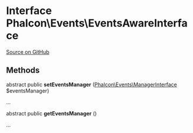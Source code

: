 # Interface **Phalcon\\Events\\EventsAwareInterface**

<a href="https://github.com/phalcon/cphalcon/blob/master/phalcon/events/eventsawareinterface.zep" class="btn btn-default btn-sm">Source on GitHub</a>

## Methods
abstract public  **setEventsManager** ([Phalcon\Events\ManagerInterface](/en/3.1.2/api/Phalcon_Events_ManagerInterface) $eventsManager)

...

abstract public  **getEventsManager** ()

...

